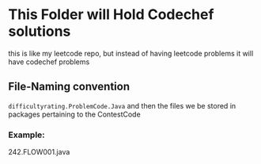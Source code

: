 # This Folder will Hold Codechef solutions
this is like my leetcode repo, but instead of having leetcode problems it will have codechef problems
## File-Naming convention

```difficultyrating.ProblemCode.Java```
and then the files we be stored in packages pertaining to the ContestCode
### Example:
242.FLOW001.java
